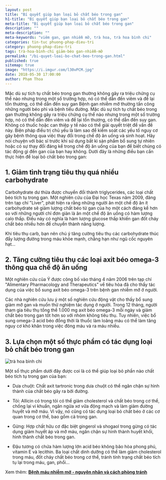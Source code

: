 ```yaml
---
layout: post
title: "Bí quyết giúp bạn loại bỏ chất béo trong gan"
h1-title: "Bí quyết giúp bạn loại bỏ chất béo trong gan"
meta-title: "Bí quyết giúp bạn loại bỏ chất béo trong gan"
description: ""
meta-description: ""
meta-keywords: "viêm gan, gan nhiễm mỡ, trà hoa, trà hoa bình chi"
categories: tin-tuc phuong-phap-dieu-tri
category: phuong-phap-dieu-tri
tags: trà-hoa-bình-chi giảm-béo gan-nhiễm-mỡ
permalink: "/bi-quyet-loai-bo-chat-beo-trong-gan.html"
published: true
sitemap: true
image: "https://i.imgur.com/l30vPCM.jpg"
date: 2018-05-30 17:00:00
author: Phạm Thoa
---
```


Mặc dù sự tích tụ chất béo trong gan thường không gây ra triệu chứng cụ thể nào nhưng trong một số trường hợp, nó có thể dẫn đến viêm và để lại tổn thương, có thể dẫn đến suy gan
Bệnh gan nhiễm mỡ thường tấn công những người béo phì và bệnh tiểu đường. Mặc dù sự tích tụ chất béo trong gan thường không gây ra triệu chứng cụ thể nào nhưng trong một số trường hợp, nó có thể dẫn đến viêm và để lại tổn thương, có thể dẫn đến suy gan. Không có thuốc hoặc can thiệp y tế nào có thể giải quyết triệt để vấn đề này. Biện pháp điều trị chủ yếu là làm sao để kiểm soát các yếu tố nguy cơ gây bệnh thông qua việc thay đổi trong chế độ ăn uống và sinh hoạt. Hãy nói chuyện với bác sĩ trước khi sử dụng bất kì sản phẩm bổ sung tự nhiên hoặc có sự thay đổi đáng kể trong chế độ ăn uống của bạn để biết chúng có tác động gì đến gan của bạn hay không.
Dưới đây là những điều bạn cần thực hiện để loại bỏ chất béo trong gan:

## 1. Giảm tình trạng tiêu thụ quá nhiều carbohydrate

Carbohydrate dư thừa được chuyển đổi thành triglycerides, các loại chất béo tích tụ trong gan. Một nghiên cứu của Đại học Texas năm 2009, đăng trên tạp chí "Liver", phát hiện ra rằng những người ăn một chế độ ăn ít carbohydrate sẽ giảm lượng chất béo từ gan của họ một cách đáng kể hơn so với những người chỉ đơn giản là ăn một chế độ ăn uống có hàm lượng calo thấp. Điều này có nghĩa là hàm lượng glucose thấp khiến gan đốt cháy chất béo nhiều hơn để chuyển thành năng lượng. 

Khi tiêu thụ carb, bạn nên chú ý tăng cường tiêu thụ các carbohydrate thúc đẩy lượng đường trong máu khỏe mạnh, chẳng hạn như ngũ cốc nguyên hạt... 

## 2. Tăng cường tiêu thụ các loại axit béo omega-3 thông qua chế độ ăn uống

Một nghiên cứu của Ý được công bố vào tháng 4 năm 2006 trên tạp chí "Alimentary Pharmacology and Therapeutics" về tiêu hòa đã cho thấy tác dụng của việc bổ sung axit béo omega-3 trên bệnh gan nhiễm mỡ ở người. 

Các nhà nghiên cứu lưu ý một số nghiên cứu động vật cho thấy bổ sung giảm mỡ gan và muốn thử nghiệm tác dụng ở người. Trong 12 tháng, người tham gia tiêu thụ tổng thể 1.000 mg axit béo omega-3 mỗi ngày và giảm chất béo trong gan tốt hơn so với nhóm không tiêu thụ. Tuy nhiên, việc bổ sung omega-3 acid béo đồng thời là thuốc làm loãng máu có thể làm tăng nguy cơ khó khăn trong việc đông máu và ra máu nhiều.

## 3. Lựa chọn một số thực phẩm có tác dụng loại bỏ chất béo trong gan

<img src="https://i.imgur.com/Vdp86Ik.jpg" alt="trà hoa bình chi" class="responsive-img lazy">

Một số thực phẩm dưới đây được coi là có thể giúp loại bỏ phần nào chất béo tích tụ trong gan của bạn:

- Dưa chuột: Chất axit tartronic trong dưa chuột có thể ngăn chặn sự hình thành của chất béo gây ra bởi đường.

- Tỏi: Allicin có trong tỏi có thể giảm cholesterol và chất béo trong cơ thể, chống lại vi khuẩn, ngăn ngừa xơ vữa động mạch và làm giảm đường huyết và mỡ máu. Vì vậy, nó cũng có tác dụng loại bỏ chất béo ở các cơ quan trong cơ thể, bao gồm cả trong gan.

- Gừng: Hợp chất hữu cơ đặc biệt gingerol và shogaol trong gừng có tác dụng giảm huyết áp và mỡ máu, ngăn chặn sự hình thành huyết khối, hình thành chất béo trong gan.

- Đậu tương có chứa hàm lượng lớn acid béo không bão hòa phong phú, vitamin E và lecithin. Ba loại chất dinh dưỡng có thể làm giảm cholesterol trong máu, đốt cháy chất béo trong cơ thể, tránh tính trạng chất béo tích tụ lại trong máu, gan, phổi...

Xem thêm: **[Bệnh máu nhiễm mỡ - nguyên nhân và cách phòng tránh](https://trahoa.net/benh-mau-nhiem-mo.html)**

